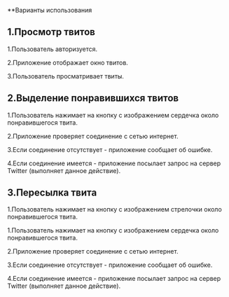 **Варианты использования

## 1.Просмотр твитов

1.Пользователь авторизуется.

2.Приложение отображает окно твитов.

3.Пользователь просматривает твиты.


## 2.Выделение понравившихся твитов

1.Пользователь нажимает на кнопку с изображением сердечка около понравившегося твита.

2.Приложение проверяет соединение с сетью интернет.

3.Если соединение отсутствует - приложение сообщает об ошибке.

4.Если соединение имеется - приложение посылает запрос на сервер Twitter (выполняет данное действие).

## 3.Пересылка твита

1.Пользователь нажимает на кнопку с изображением стрелочки около понравившегося твита.

1.Пользователь нажимает на кнопку с изображением сердечка около понравившегося твита.

2.Приложение проверяет соединение с сетью интернет.

3.Если соединение отсутствует - приложение сообщает об ошибке.

4.Если соединение имеется - приложение посылает запрос на сервер Twitter (выполняет данное действие).

